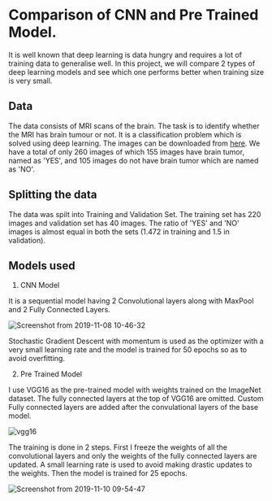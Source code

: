 # Comparison of CNN and Pre Trained Model.

It is well known that deep learning is data hungry and requires a lot of training data to generalise well. In this project, we will compare 2 types of deep learning models and see which one performs better when training size is very small.

## Data

The data consists of MRI scans of the brain. The task is to identify whether the MRI has brain tumour or not. It is a classification problem which is solved using deep learning. The images can be downloaded from [here](https://www.kaggle.com/navoneel/brain-mri-images-for-brain-tumor-detection). We have a total of only 260 images of which 155 images have brain tumor, named as 'YES', and 105 images do not have brain tumor which are named as 'NO'. 

## Splitting the data

The data was spilt into Training and Validation Set. The training set has 220 images and validation set has 40 images. The ratio of 'YES' and 'NO' images is almost equal in both the sets (1.472 in training and 1.5 in validation).

## Models used

1. CNN Model

It is a sequential model having 2 Convolutional layers along with MaxPool and 2 Fully Connected Layers.

![Screenshot from 2019-11-08 10-46-32](https://user-images.githubusercontent.com/47391270/68464786-3c849480-0237-11ea-86a8-4f24703d283d.png)

Stochastic Gradient Descent with momentum is used as the optimizer with a very small learning rate and the model is trained for 50 epochs so as to avoid overfitting.

2. Pre Trained Model

I use VGG16 as the pre-trained model with weights trained on the ImageNet dataset. The fully connected layers at the top of VGG16 are omitted. Custom Fully connected layers are added after the convulational layers of the base model. 

![vgg16](https://user-images.githubusercontent.com/47391270/68466520-95096100-023a-11ea-92af-408cc2bd4e85.png)

The training is done in 2 steps. First I freeze the weights of all the convolutional layers and only the weights of the fully connected layers are updated. A small learning rate is used to avoid making drastic updates to the weights. Then the model is trained for 25 epochs.

![Screenshot from 2019-11-10 09-54-47](https://user-images.githubusercontent.com/47391270/68538816-63aaa580-03a0-11ea-9825-d5b1aac7165c.png)











